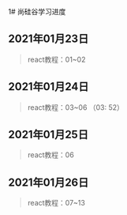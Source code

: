 1# 尚硅谷学习进度

## 2021年01月23日

> react教程：01~02

## 2021年01月24日

> react教程：03~06 （03: 52）

## 2021年01月25日

> react教程：06

## 2021年01月26日

> react教程：07~13

